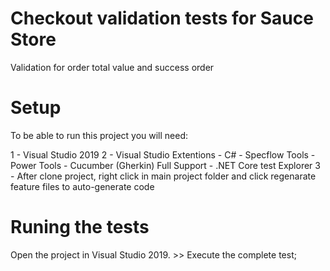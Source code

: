 # Checkout validation tests for Sauce Store
Validation for order total value and success order

# Setup

To be able to run this project you will need:

1 - Visual Studio 2019 
2 - Visual Studio Extentions - C# - Specflow Tools - Power Tools - Cucumber (Gherkin) Full Support - .NET Core test Explorer
3 - After clone project, right click in main project folder and click regenarate feature files to auto-generate code

# Runing the tests

Open the project in Visual Studio 2019. >> Execute the complete test; 